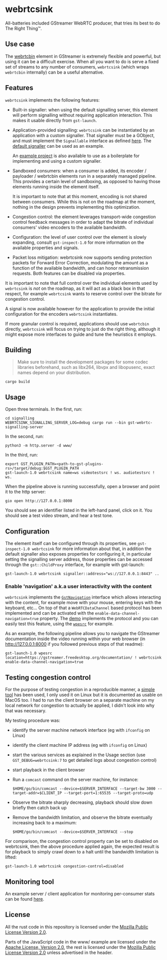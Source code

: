 # webrtcsink

All-batteries included GStreamer WebRTC producer, that tries its best to do The Right Thing™.

## Use case

The [webrtcbin] element in GStreamer is extremely flexible and powerful, but using
it can be a difficult exercise. When all you want to do is serve a fixed set of streams
to any number of consumers, `webrtcsink` (which wraps `webrtcbin` internally) can be a
useful alternative.

[webrtcbin]: https://gstreamer.freedesktop.org/documentation/webrtc/index.html

## Features

`webrtcsink` implements the following features:

* Built-in signaller: when using the default signalling server, this element will
  perform signalling without requiring application interaction.
  This makes it usable directly from `gst-launch`.

* Application-provided signalling: `webrtcsink` can be instantiated by an application
  with a custom signaller. That signaller must be a GObject, and must implement the
  `Signallable` interface as defined [here](src/webrtcsink/mod.rs). The
  [default signaller](src/signaller/mod.rs) can be used as an example.

  An [example project] is also available to use as a boilerplate for implementing
  and using a custom signaller.

* Sandboxed consumers: when a consumer is added, its encoder / payloader / webrtcbin
  elements run in a separately managed pipeline. This provides a certain level of
  sandboxing, as opposed to having those elements running inside the element itself.

  It is important to note that at this moment, encoding is not shared between consumers.
  While this is not on the roadmap at the moment, nothing in the design prevents
  implementing this optimization.

* Congestion control: the element leverages transport-wide congestion control
  feedback messages in order to adapt the bitrate of individual consumers' video
  encoders to the available bandwidth.

* Configuration: the level of user control over the element is slowly expanding,
  consult `gst-inspect-1.0` for more information on the available properties and
  signals.

* Packet loss mitigation: webrtcsink now supports sending protection packets for
  Forward Error Correction, modulating the amount as a function of the available
  bandwidth, and can honor retransmission requests. Both features can be disabled
  via properties.

It is important to note that full control over the individual elements used by
`webrtcsink` is *not* on the roadmap, as it will act as a black box in that respect,
for example `webrtcsink` wants to reserve control over the bitrate for congestion
control.

A signal is now available however for the application to provide the initial
configuration for the encoders `webrtcsink` instantiates.

If more granular control is required, applications should use `webrtcbin` directly,
`webrtcsink` will focus on trying to just do the right thing, although it might
expose more interfaces to guide and tune the heuristics it employs.

[example project]: https://github.com/centricular/webrtcsink-custom-signaller

## Building

> Make sure to install the development packages for some codec libraries
> beforehand, such as libx264, libvpx and libopusenc, exact names depend
> on your distribution.

``` shell
cargo build
```

## Usage

Open three terminals. In the first, run:

``` shell
cd signalling
WEBRTCSINK_SIGNALLING_SERVER_LOG=debug cargo run --bin gst-webrtc-signalling-server
```

In the second, run:

``` shell
python3 -m http.server -d www/
```

In the third, run:

``` shell
export GST_PLUGIN_PATH=<path-to-gst-plugins-rs>/target/debug:$GST_PLUGIN_PATH
gst-launch-1.0 webrtcsink name=ws videotestsrc ! ws. audiotestsrc ! ws.
```

When the pipeline above is running successfully, open a browser and
point it to the http server:

``` shell
gio open http://127.0.0.1:8000
```

You should see an identifier listed in the left-hand panel, click on
it. You should see a test video stream, and hear a test tone.

## Configuration

The element itself can be configured through its properties, see
`gst-inspect-1.0 webrtcsink` for more information about that, in addition the
default signaller also exposes properties for configuring it, in
particular setting the signalling server address, those properties
can be accessed through the `gst::ChildProxy` interface, for example
with gst-launch:

``` shell
gst-launch-1.0 webrtcsink signaller::address="ws://127.0.0.1:8443" ..
```

### Enable 'navigation' a.k.a user interactivity with the content

`webrtcsink` implements the [`GstNavigation`] interface which allows interacting
with the content, for example move with your mouse, entering keys with the
keyboard, etc... On top of that a `WebRTCDataChannel` based protocol has been
implemented and can be activated with the `enable-data-channel-navigation=true`
property. The [demo](www/) implements the protocol and you can easily test this
feature, using the [`wpesrc`] for example.

As an example, the following pipeline allows you to navigate the GStreamer
documentation inside the video running within your web browser (in
http://127.0.0.1:8000 if you followed previous steps of that readme):

``` shell
gst-launch-1.0 wpesrc location=https://gstreamer.freedesktop.org/documentation/ ! webrtcsink enable-data-channel-navigation=true
```

[`GstNavigation`]: https://gstreamer.freedesktop.org/documentation/video/gstnavigation.html
[`wpesrc`]: https://gstreamer.freedesktop.org/documentation/wpe/wpesrc.html

## Testing congestion control

For the purpose of testing congestion in a reproducible manner, a
[simple tool] has been used, I only used it on Linux but it is documented
as usable on MacOS too. I had to run the client browser on a separate
machine on my local network for congestion to actually be applied, I didn't
look into why that was necessary.

My testing procedure was:

* identify the server machine network interface (eg with `ifconfig` on Linux)

* identify the client machine IP address (eg with `ifconfig` on Linux)

* start the various services as explained in the Usage section (use
  `GST_DEBUG=webrtcsink:7` to get detailed logs about congestion control)

* start playback in the client browser

* Run a `comcast` command on the server machine, for instance:

  ``` shell
  $HOME/go/bin/comcast --device=$SERVER_INTERFACE --target-bw 3000 --target-addr=$CLIENT_IP --target-port=1:65535 --target-proto=udp
  ```

* Observe the bitrate sharply decreasing, playback should slow down briefly
  then catch back up

* Remove the bandwidth limitation, and observe the bitrate eventually increasing
  back to a maximum:

  ``` shell
  $HOME/go/bin/comcast --device=$SERVER_INTERFACE --stop
  ```

For comparison, the congestion control property can be set to disabled on
webrtcsink, then the above procedure applied again, the expected result is
for playback to simply crawl down to a halt until the bandwidth limitation
is lifted:

``` shell
gst-launch-1.0 webrtcsink congestion-control=disabled
```

[simple tool]: https://github.com/tylertreat/comcast

## Monitoring tool

An example server / client application for monitoring per-consumer stats
can be found [here].

[here]: https://gitlab.freedesktop.org/gstreamer/gst-plugins-rs/-/tree/main/net/webrtc/examples

## License

All the rust code in this repository is licensed under the [Mozilla Public License Version 2.0].

Parts of the JavaScript code in the www/ example are licensed under the [Apache License, Version 2.0],
the rest is licensed under the [Mozilla Public License Version 2.0] unless advertised in the
header.

[Mozilla Public License Version 2.0]: http://opensource.org/licenses/MPL-2.0
[Apache License, Version 2.0]: https://www.apache.org/licenses/LICENSE-2.1
